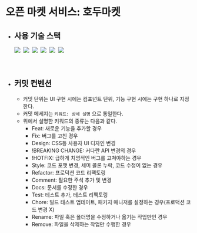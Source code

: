 # 오픈 마켓 서비스: 호두마켓

- ## 사용 기술 스택

    <div>
    <img src="https://img.shields.io/badge/HTML5-E34F26?style=flat-square&logo=HTML5&logoColor=white"/></a>&nbsp;
    <img src="https://img.shields.io/badge/CSS3-1572B6?style=flat-square&logo=CSS3&logoColor=white"/></a>&nbsp;
    <img src="https://img.shields.io/badge/JavaScript-F7DF1E?style=flat-square&logo=JavaScript&logoColor=white"/></a>&nbsp;
    <img src="https://img.shields.io/badge/React-61DAFB?style=flat-square&logo=React&logoColor=white"/></a>&nbsp;
    <img src="https://img.shields.io/badge/Redux-764ABC?style=flat-square&logo=Redux&logoColor=white"/></a>&nbsp;
    <img src="https://img.shields.io/badge/StyledComponents-DB7093?style=flat-square&logo=styled-components&logoColor=white"/></a>&nbsp;
    </div><br><br>

- ## 커밋 컨벤션
  - 커밋 단위는 UI 구현 시에는 컴포넌트 단위, 기능 구현 시에는 구현 하나로 지정한다.
  - 커밋 메세지는 `키워드: 상세 설명` 으로 통일한다.
  - 위에서 설명한 키워드의 종류는 다음과 같다.
    - Feat: 새로운 기능을 추가할 경우
    - Fix: 버그를 고친 경우
    - Design: CSS등 사용자 UI 디자인 변경
    - !BREAKING CHANGE: 커다란 API 변경의 경우
    - !HOTFIX: 급하게 치명적인 버그를 고쳐야하는 경우
    - Style: 코드 포맷 변경, 세미 콜론 누락, 코드 수정이 없는 경우
    - Refactor: 프로덕션 코드 리팩토링
    - Comment: 필요한 주석 추가 및 변경
    - Docs: 문서를 수정한 경우
    - Test: 테스트 추가, 테스트 리팩토링
    - Chore: 빌드 태스트 업데이트, 패키지 매니저를 설정하는 경우(프로덕션 코드 변경 X)
    - Rename: 파일 혹은 폴더명을 수정하거나 옮기는 작업만인 경우
    - Remove: 파일을 삭제하는 작업만 수행한 경우
